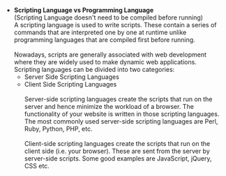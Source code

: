 * __Scripting Language vs Programming Language__   
(Scripting Language doesn't need to be compiled before running)   
A scripting language is used to write scripts. These contain a series of commands that are interpreted one by one at runtime unlike programming languages that are compiled first before running.<br />   
Nowadays, scripts are generally associated with web development where they are widely used to make dynamic web applications. Scripting languages can be divided into two categories:   
	- Server Side Scripting Languages   
	- Client Side Scripting Languages<br />   
Server-side scripting languages create the scripts that run on the server and hence minimize the workload of a browser. The functionality of your website is written in those scripting languages. The most commonly used server-side scripting languages are Perl, Ruby, Python, PHP, etc.<br />   
Client-side scripting languages create the scripts that run on the client side (i.e. your browser). These are sent from the server by server-side scripts. Some good examples are JavaScript, jQuery, CSS etc.   
